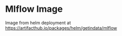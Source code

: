 # Mlflow Image

Image from helm deployment at https://artifacthub.io/packages/helm/getindata/mlflow


